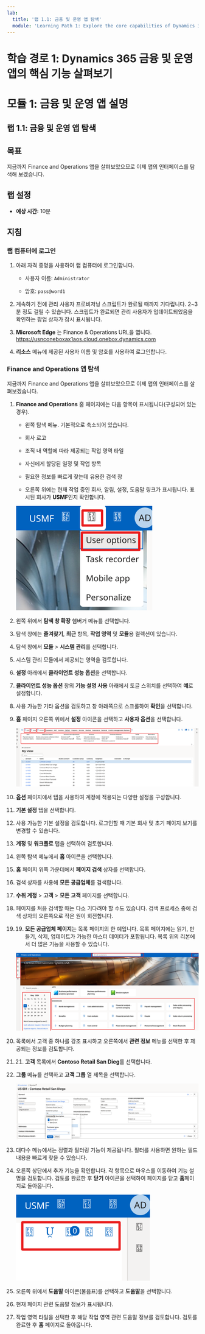 ```yaml
---
lab:
  title: '랩 1.1: 금융 및 운영 앱 탐색'
  module: 'Learning Path 1: Explore the core capabilities of Dynamics 365 finance and operations apps'
---
```


# 학습 경로 1: Dynamics 365 금융 및 운영 앱의 핵심 기능 살펴보기
# 모듈 1: 금융 및 운영 앱 설명

## 랩 1.1: 금융 및 운영 앱 탐색

## 목표

지금까지 Finance and Operations 앱을 살펴보았으므로 이제 앱의 인터페이스를 탐색해 보겠습니다.

## 랩 설정

- **예상 시간:** 10분

## 지침

### 랩 컴퓨터에 로그인

1.  아래 자격 증명을 사용하여 랩 컴퓨터에 로그인합니다.

    - 사용자 이름: `Administrator`

    - 암호: `pass@word1`

1.  계속하기 전에 관리 사용자 프로비저닝 스크립트가 완료될 때까지 기다립니다. 2~3분 정도 걸릴 수 있습니다. 스크립트가 완료되면 관리 사용자가 업데이트되었음을 확인하는 팝업 상자가 잠시 표시됩니다. 

1.  **Microsoft Edge** 는 Finance & Operations URL을 엽니다. <https://usnconeboxax1aos.cloud.onebox.dynamics.com> 

1.  **리소스** 메뉴에 제공된 사용자 이름 및 암호를 사용하여 로그인합니다. 


### Finance and Operations 앱 탐색

지금까지 Finance and Operations 앱을 살펴보았으므로 이제 앱의 인터페이스를 살펴보겠습니다.

1.  **Finance and Operations** 홈 페이지에는 다음 항목이 표시됩니다(구성되어 있는 경우).

    - 왼쪽 탐색 메뉴. 기본적으로 축소되어 있습니다.

    - 회사 로고

    - 조직 내 역할에 따라 제공되는 작업 영역 타일

    - 자신에게 할당된 일정 및 작업 항목

    - 필요한 정보를 빠르게 찾는데 유용한 검색 창

    - 오른쪽 위에는 현재 작업 중인 회사, 알림, 설정, 도움말 링크가 표시됩니다. 표시된 회사가 **USMF**인지 확인합니다.

    ![여러 영역이 강조 표시된 Finance and Operations 홈 페이지의 스크린샷](./media/01-explore-the-core-capabilities-of-dynamics-365-finance-and-operations-apps-14.svg)
2.  왼쪽 위에서 **탐색 창 확장** 햄버거 메뉴를 선택합니다.

3.  탐색 창에는 **즐겨찾기**, **최근** 항목, **작업 영역** 및 **모듈**용 컬렉션이 있습니다.

4.  탐색 창에서 **모듈** > **시스템 관리**를 선택합니다.

5.  시스템 관리 모듈에서 제공되는 영역을 검토합니다.

6.  **설정** 아래에서 **클라이언트 성능 옵션**을 선택합니다.

7.  **클라이언트 성능 옵션** 창의 **기능 설명 사용** 아래에서 토글 스위치를 선택하여 **예**로 설정합니다.

8.  사용 가능한 기타 옵션을 검토하고 창 아래쪽으로 스크롤하여 **확인**을 선택합니다.

9.  **홈** 페이지 오른쪽 위에서 **설정** 아이콘을 선택하고 **사용자 옵션**을 선택합니다.

    ![설정 아이콘과 사용자 옵션 드롭다운 목록의 스크린샷](./media/01-explore-the-core-capabilities-of-dynamics-365-finance-and-operations-apps-15.svg)

10. **옵션** 페이지에서 탭을 사용하여 계정에 적용되는 다양한 설정을 구성합니다.

11. **기본 설정** 탭을 선택합니다.

12. 사용 가능한 기본 설정을 검토합니다. 로그인할 때 기본 회사 및 초기 페이지 보기를 변경할 수 있습니다.

13. **계정** 및 **워크플로** 탭을 선택하여 검토합니다.

14. 왼쪽 탐색 메뉴에서 **홈** 아이콘을 선택합니다.

15. **홈** 페이지 위쪽 가운데에서 **페이지 검색** 상자를 선택합니다.

16. 검색 상자를 사용해 **모든 공급업체**를 검색합니다.

17. **수취 계정** > **고객** > **모든 고객** 페이지를 선택합니다. 

18. 페이지를 처음 검색할 때는 다소 기다려야 할 수도 있습니다. 검색 프로세스 중에 검색 상자의 오른쪽으로 작은 원이 회전합니다.

19. 19. **모든 공급업체 페이지**는 목록 페이지의 한 예입니다. 목록 페이지에는 읽기, 만들기, 삭제, 업데이트가 가능한 마스터 데이터가 포함됩니다. 목록 위의 리본에서 더 많은 기능을 사용할 수 있습니다.

    ![메뉴 기능이 강조 표시된 모든 공급업체 목록의 스크린샷](./media/01-explore-the-core-capabilities-of-dynamics-365-finance-and-operations-apps-13.svg)

20. 목록에서 고객 중 하나를 강조 표시하고 오른쪽에서 **관련 정보** 메뉴를 선택한 후 제공되는 정보를 검토합니다.

21. 21. **고객** 목록에서 **Contoso Retail San Dieg**를 선택합니다.

22. **그룹** 메뉴를 선택하고 **고객 그룹** 열 제목을 선택합니다.

    ![ContosoRetail San Diego에 대한 고객 그룹의 스크린샷.](./media/01-explore-the-core-capabilities-of-dynamics-365-finance-and-operations-apps-16.svg)

23. 대다수 메뉴에서는 정렬과 필터링 기능이 제공됩니다. 필터를 사용하면 원하는 필드 내용을 빠르게 찾을 수 있습니다.

24. 오른쪽 상단에서 추가 기능을 확인합니다. 각 항목으로 마우스를 이동하여 기능 설명을 검토합니다. 검토를 완료한 후 **닫기** 아이콘을 선택하여 페이지를 닫고 **홈**페이지로 돌아옵니다.

    ![Power Apps, Office 앱, 문서 첨부 파일, 페이지 새로 고침, 새 창에서 열기, 닫기 단추에 연결되는 추가 기능이 표시된 목록 페이지 오른쪽 위 메뉴의 스크린샷](./media/01-explore-the-core-capabilities-of-dynamics-365-finance-and-operations-apps-17.svg)

25. 오른쪽 위에서 **도움말** 아이콘(물음표)를 선택하고 **도움말**을 선택합니다.

26. 현재 페이지 관련 도움말 정보가 표시됩니다.

27. 작업 영역 타일을 선택한 후 해당 작업 영역 관련 도움말 정보를 검토합니다. 검토를 완료한 후 **홈** 페이지로 돌아옵니다.

